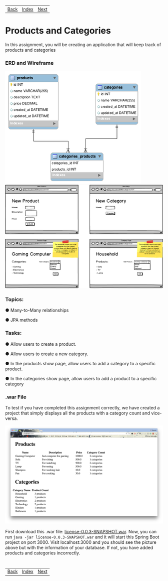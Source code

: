 <table width="100%">
    <tr>
        <td><a href="./007_Many_to_Many.md">Back</a></td>
        <td><a href="../../Index.md">Index</a></td>
        <td><a href="./009_Student_Roster_III.md">Next</a></td>
    </tr>
</table>

#

#   Products and Categories
In this assignment, you will be creating an application that will keep track of products and categories

### __ERD and Wireframe__
<img src="./../../000_img/manytomany_prod.png">

<img src="./../../000_img/manytomany-wf.png">

### __Topics:__
● Many-to-Many relationships

● JPA methods

### __Tasks:__
● Allow users to create a product.

● Allow users to create a new category.

● In the products show page, allow users to add a category to a specific product.

● In the categories show page, allow users to add a product to a specific category

### __.war File__
To test if you have completed this assignment correctly, we have created a project that simply displays all the products with a category count and vice-versa.

<img src="./../../000_img/manytomanywar.png">

First download this .war file: [license-0.0.3-SNAPSHOT.war](https://github.com/itzedu/warFiles/raw/master/license-0.0.3-SNAPSHOT.war). Now, you can run `java -jar license-0.0.3-SNAPSHOT.war` and it will start this Spring Boot project on port 3000. Visit localhost:3000 and you should see the picture above but with the information of your database. If not, you have added products and categories incorrectly.

#

[]()
<table width="100%">
    <tr>
        <td><a href="./007_Many_to_Many.md">Back</a></td>
        <td><a href="../../Index.md">Index</a></td>
        <td><a href="./009_Student_Roster_III.md">Next</a></td>
    </tr>
</table>